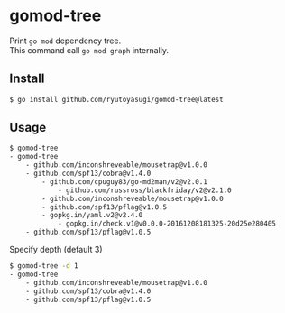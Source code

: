# gomod-tree
Print `go mod` dependency tree.  
This command call `go mod graph` internally.

## Install
```sh
$ go install github.com/ryutoyasugi/gomod-tree@latest
```

## Usage
```sh
$ gomod-tree
- gomod-tree
    - github.com/inconshreveable/mousetrap@v1.0.0
    - github.com/spf13/cobra@v1.4.0
        - github.com/cpuguy83/go-md2man/v2@v2.0.1
            - github.com/russross/blackfriday/v2@v2.1.0
        - github.com/inconshreveable/mousetrap@v1.0.0
        - github.com/spf13/pflag@v1.0.5
        - gopkg.in/yaml.v2@v2.4.0
            - gopkg.in/check.v1@v0.0.0-20161208181325-20d25e280405
    - github.com/spf13/pflag@v1.0.5
```
Specify depth (default 3)
```sh
$ gomod-tree -d 1
- gomod-tree
    - github.com/inconshreveable/mousetrap@v1.0.0
    - github.com/spf13/cobra@v1.4.0
    - github.com/spf13/pflag@v1.0.5
```

